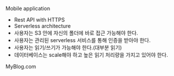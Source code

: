 Mobile application

+ Rest API with HTTPS
+ Serverless architecture
+ 사용자는 S3 안에 자신의 폴더에 바로 접근 가능해야 한다.
+ 사용자는 관리된 serverless 서비스를 통해 인증을 받아야 한다.
+ 사용자는 읽기/쓰기가 가능해야 한다.(대부분 읽기)
+ 데이터베이스는 scale해야 하고 높은 읽기 처리량을 가지고 있어야 한다.

MyBlog.com